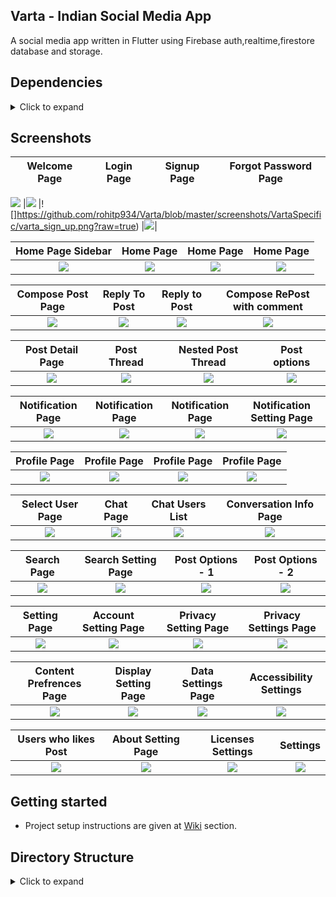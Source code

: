 ## Varta - Indian Social Media App

A social media app written in Flutter using Firebase auth,realtime,firestore database and storage.


## Dependencies
<details>
     <summary> Click to expand </summary>
     
* [intl](https://pub.dev/packages/intl)
* [uuid](https://pub.dev/packages/uuid)
* [http](https://pub.dev/packages/http)
* [share](https://pub.dev/packages/share)
* [provider](https://pub.dev/packages/provider)
* [url_launcher](https://pub.dev/packages/url_launcher)
* [google_fonts](https://pub.dev/packages/google_fonts)
* [image_picker](https://pub.dev/packages/image_picker)
* [firebase_auth](https://pub.dev/packages/firebase_auth)
* [google_sign_in](https://pub.dev/packages/google_sign_in)
* [firebase_analytics](https://pub.dev/packages/firebase_analytics)
* [firebase_database](https://pub.dev/packages/firebase_database)
* [shared_preferences](https://pub.dev/packages/shared_preferences)
* [flutter_advanced_networkimage](https://pub.dev/packages/flutter_advanced_networkimage)
     
</details>

## Screenshots

Welcome Page               |  Login Page               | Signup Page               |  Forgot Password Page
:-------------------------:|:-------------------------:|:-------------------------:|:-------------------------:
![](https://github.com/rohitp934/Varta/blob/master/screenshots/VartaSpecific/varta_welcome.png?raw=true)
|![](https://github.com/rohitp934/Varta/blob/master/screenshots/Auth/screenshot_2.jpg?raw=true)
|![]https://github.com/rohitp934/Varta/blob/master/screenshots/VartaSpecific/varta_sign_up.png?raw=true)
|![](https://github.com/rohitp934/Varta/blob/master/screenshots/Auth/screenshot_4.jpg?raw=true)|

Home Page Sidebar         |  Home Page       |   Home Page               |  Home Page
:-------------------------:|:-------------------------:|:-------------------------:|:-------------------------:
![](https://github.com/rohitp934/Varta/blob/master/screenshots/Home/screenshot_5.jpg?raw=true)|![](https://github.com/rohitp934/Varta/blob/master/screenshots/Home/screenshot_2.jpg?raw=true)|![](https://github.com/rohitp934/Varta/blob/master/screenshots/VartaSpecific/varta_pictures.jpeg?raw=true)|![](https://github.com/rohitp934/Varta/blob/master/screenshots/Home/screenshot_6.jpg?raw=true)|

Compose Post Page                  | Reply To Post       |   Reply to Post      |     Compose RePost with comment
:-------------------------:|:-------------------------:|:-------------------------:|:-------------------------:
![](https://github.com/rohitp934/Varta/blob/master/screenshots/CreateTweet/screenshot_1.jpg?raw=true)|![](https://github.com/rohitp934/Varta/blob/master/screenshots/CreateTweet/screenshot_2.jpg?raw=true)|![](https://github.com/rohitp934/Varta/blob/master/screenshots/CreateTweet/screenshot_4.jpg?raw=true)|![](https://github.com/rohitp934/Varta/blob/master/screenshots/CreateTweet/screenshot_3.jpg?raw=true)|

Post Detail Page         |  Post Thread              |   Nested Post Thread     | Post options
:-------------------------:|:-------------------------:|:-------------------------:|:-------------------------:
![](https://github.com/rohitp934/Varta/blob/master/screenshots/VartaSpecific/varta_post_detail.png?raw=true)|![](https://github.com/rohitp934/Varta/blob/master/screenshots/TweetDetail/screenshot_4.jpg?raw=true)|![](https://github.com/rohitp934/Varta/blob/master/screenshots/TweetDetail/screenshot_1.jpg?raw=true)|![](https://github.com/rohitp934/Varta/blob/master/screenshots/TweetDetail/screenshot_2.jpg?raw=true)|

Notification Page         |  Notification Page         |   Notification Page       | Notification Setting Page
:-------------------------:|:-------------------------:|:-------------------------:|:-------------------------:
![](https://github.com/rohitp934/Varta/blob/master/screenshots/Notification/screenshot_1.jpg?raw=true)|![](https://github.com/rohitp934/Varta/blob/master/screenshots/Notification/screenshot_2.jpg?raw=true)|![](https://github.com/rohitp934/Varta/blob/master/screenshots/Notification/screenshot_3.jpg?raw=true)|![](https://github.com/rohitp934/Varta/blob/master/screenshots/Notification/screenshot_4.jpg?raw=true)|

Profile Page                |  Profile Page            |   Profile  Page       | Profile  Page
:-------------------------:|:-------------------------:|:-------------------------:|:-------------------------:
![](https://github.com/rohitp934/Varta/blob/master/screenshots/Profile/screenshot_1.jpg?raw=true)|![](https://github.com/rohitp934/Varta/blob/master/screenshots/Profile/screenshot_2.jpg?raw=true)|![](https://github.com/rohitp934/Varta/blob/master/screenshots/Profile/screenshot_4.jpg?raw=true)|![](https://github.com/rohitp934/Varta/blob/master/screenshots/Profile/screenshot_7.jpg?raw=true)|

Select User Page                |  Chat Page            |    Chat Users List       | Conversation Info Page
:-------------------------:|:-------------------------:|:-------------------------:|:-------------------------:
![](https://github.com/rohitp934/Varta/blob/master/screenshots/Chat/screenshot_1.jpg?raw=true)|![](https://github.com/rohitp934/Varta/blob/master/screenshots/Chat/screenshot_2.jpg?raw=true)|![](https://github.com/rohitp934/Varta/blob/master/screenshots/Chat/screenshot_3.jpg?raw=true)|![](https://github.com/rohitp934/Varta/blob/master/screenshots/Chat/screenshot_4.jpg?raw=true)|

Search Page                |  Search Setting Page            |  Post Options - 1     | Post Options - 2
:-------------------------:|:-------------------------:|:-------------------------:|:-------------------------:
![](https://github.com/rohitp934/Varta/blob/master/screenshots/Search/screenshot_1.jpg?raw=true)|![](https://github.com/rohitp934/Varta/blob/master/screenshots/Search/screenshot_2.jpg?raw=true)|![](https://github.com/rohitp934/Varta/blob/master/screenshots/TweetDetail/screenshot_5.jpg?raw=true)|![](https://github.com/rohitp934/Varta/blob/master/screenshots/TweetDetail/screenshot_6.jpg?raw=true)|


Setting Page                |  Account Setting Page    |  Privacy Setting Page    | Privacy Settings Page
:-------------------------:|:-------------------------:|:-------------------------:|:-------------------------:
![](https://github.com/rohitp934/Varta/blob/master/screenshots/VartaSpecific/varta_settings.png?raw=true)|![](https://github.com/rohitp934/Varta/blob/master/screenshots/Settings/screenshot_2.jpg?raw=true)|![](https://github.com/rohitp934/Varta/blob/master/screenshots/Settings/screenshot_4.jpg?raw=true)|![](https://github.com/rohitp934/Varta/blob/master/screenshots/Settings/screenshot_3.jpg?raw=true)|

Content Prefrences Page      |  Display Setting Page    |  Data Settings Page    | Accessibility Settings
:-------------------------:|:-------------------------:|:-------------------------:|:-------------------------:
![](https://github.com/rohitp934/Varta/blob/master/screenshots/Settings/screenshot_5.jpg?raw=true)|![](https://github.com/rohitp934/Varta/blob/master/screenshots/Settings/screenshot_6.jpg?raw=true)|![](https://github.com/rohitp934/Varta/blob/master/screenshots/Settings/screenshot_7.jpg?raw=true)|![](https://github.com/rohitp934/Varta/blob/master/screenshots/Settings/screenshot_8.jpg?raw=true)|

  Users who likes Post        |  About Setting Page    |  Licenses Settings     |  Settings
:-------------------------:|:-------------------------:|:-------------------------:|:-------------------------:
![](https://github.com/rohitp934/Varta/blob/master/screenshots/TweetDetail/screenshot_7.jpg?raw=true)|![](https://github.com/rohitp934/Varta/blob/master/screenshots/Settings/screenshot_9.jpg?raw=true)|![](https://github.com/rohitp934/Varta/blob/master/screenshots/Settings/screenshot_10.jpg?raw=true)|![](https://github.com/rohitp934/Varta/blob/master/screenshots/Settings/screenshot_81.jpg?raw=true)|





## Getting started 
* Project setup instructions are given at [Wiki](https://github.com/rohitp934/Varta/wiki/Gettings-Started) section.

## Directory Structure
<details>
     <summary> Click to expand </summary>
  
```
|-- lib
|   |-- helper
|   |   |-- constant.dart
|   |   |-- customRoute.dart
|   |   |-- enum.dart
|   |   |-- routes.dart
|   |   |-- theme.dart
|   |   |-- utility.dart
|   |   '-- validator.dart
|   |-- main.dart
|   |-- model
|   |   |-- chatModel.dart
|   |   |-- feedModel.dart
|   |   |-- notificationModel.dart
|   |   '-- user.dart
|   |-- page
|   |   |-- Auth
|   |   |   |-- forgetPasswordPage.dart
|   |   |   |-- selectAuthMethod.dart
|   |   |   |-- signin.dart
|   |   |   |-- signup.dart
|   |   |   |-- verifyEmail.dart
|   |   |   '-- widget
|   |   |       '-- googleLoginButton.dart
|   |   |-- common
|   |   |   |-- sidebar.dart
|   |   |   |-- splash.dart
|   |   |   |-- usersListPage.dart
|   |   |   '-- widget
|   |   |       '-- userListWidget.dart
|   |   |-- feed
|   |   |   |-- composeTweet
|   |   |   |   |-- composeTweet.dart
|   |   |   |   |-- state
|   |   |   |   |   '-- composeTweetState.dart
|   |   |   |   '-- widget
|   |   |   |       |-- composeBottomIconWidget.dart
|   |   |   |       |-- composeTweetImage.dart
|   |   |   |       '-- widgetView.dart
|   |   |   |-- feedPage.dart
|   |   |   |-- feedPostDetail.dart
|   |   |   '-- imageViewPage.dart
|   |   |-- homePage.dart
|   |   |-- message
|   |   |   |-- chatListPage.dart
|   |   |   |-- chatScreenPage.dart
|   |   |   |-- conversationInformation
|   |   |   |   '-- conversationInformation.dart
|   |   |   '-- newMessagePage.dart
|   |   |-- notification
|   |   |   '-- notificationPage.dart
|   |   |-- profile
|   |   |   |-- EditProfilePage.dart
|   |   |   |-- follow
|   |   |   |   |-- followerListPage.dart
|   |   |   |   '-- followingListPage.dart
|   |   |   |-- profileImageView.dart
|   |   |   |-- profilePage.dart
|   |   |   '-- widgets
|   |   |       '-- tabPainter.dart
|   |   |-- search
|   |   |   '-- SearchPage.dart
|   |   '-- settings
|   |       |-- accountSettings
|   |       |   |-- about
|   |       |   |   '-- aboutTwitter.dart
|   |       |   |-- accessibility
|   |       |   |   '-- accessibility.dart
|   |       |   |-- accountSettingsPage.dart
|   |       |   |-- contentPrefrences
|   |       |   |   |-- contentPreference.dart
|   |       |   |   '-- trends
|   |       |   |       '-- trendsPage.dart
|   |       |   |-- dataUsage
|   |       |   |   '-- dataUsagePage.dart
|   |       |   |-- displaySettings
|   |       |   |   '-- displayAndSoundPage.dart
|   |       |   |-- notifications
|   |       |   |   '-- notificationPage.dart
|   |       |   |-- privacyAndSafety
|   |       |   |   |-- directMessage
|   |       |   |   |   '-- directMessage.dart
|   |       |   |   '-- privacyAndSafetyPage.dart
|   |       |   '-- proxy
|   |       |       '-- proxyPage.dart
|   |       |-- settingsAndPrivacyPage.dart
|   |       '-- widgets
|   |           |-- headerWidget.dart
|   |           |-- settingsAppbar.dart
|   |           '-- settingsRowWidget.dart
|   |-- state
|   |   |-- appState.dart
|   |   |-- authState.dart
|   |   |-- chats
|   |   |   '-- chatState.dart
|   |   |-- feedState.dart
|   |   |-- notificationState.dart
|   |   '-- searchState.dart
|   '-- widgets
|       |-- bottomMenuBar
|       |   |-- HalfPainter.dart
|       |   |-- bottomMenuBar.dart
|       |   '-- tabItem.dart
|       |-- customAppBar.dart
|       |-- customWidgets.dart
|       |-- newWidget
|       |   |-- customClipper.dart
|       |   |-- customLoader.dart
|       |   |-- customProgressbar.dart
|       |   |-- customUrlText.dart
|       |   |-- emptyList.dart
|       |   |-- rippleButton.dart
|       |   '-- title_text.dart
|       '-- tweet
|           |-- tweet.dart
|           '-- widgets
|               |-- parentTweet.dart
|               |-- retweetWidget.dart
|               |-- tweetBottomSheet.dart
|               |-- tweetIconsRow.dart
|               |-- tweetImage.dart
|               '-- unavailableTweet.dart
|-- pubspec.yaml
```
</details>
     


